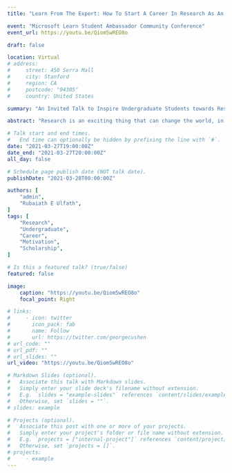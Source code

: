 ```yaml
---
title: "Learn From The Expert: How To Start A Career In Research As An Undergraduate Student"

event: "Microsoft Learn Student Ambassador Community Conference"
event_url: https://youtu.be/Qiom5wREO8o

draft: false

location: Virtual
# address:
#     street: 450 Serra Mall
#     city: Stanford
#     region: CA
#     postcode: "94305"
#     country: United States

summary: "An Invited Talk to Inspire Undergraduate Students towards Research and Development."

abstract: "Research is an exciting thing that can change the world, in a positive way by touching people's lives. A researcher who creates wonders discovers great things and solves real-life problems is the real hero for mankind. But how could you start a career in research as an undergraduate student, is a big question for the students of undergraduate. So, if you are highly motivated to start research works or you are trying to find motivations to get involved in research works, join us in this webinar and learn from an expert how to start your career as a researcher during your undergraduate studies."

# Talk start and end times.
#   End time can optionally be hidden by prefixing the line with `#`.
date: "2021-03-27T19:00:00Z"
date_end: "2021-03-27T20:00:00Z"
all_day: false

# Schedule page publish date (NOT talk date).
publishDate: "2021-03-28T00:00:00Z"

authors: [
    "admin",
    "Rubaiath E Ulfath",
]
tags: [
    "Research",
    "Undergraduate",
    "Career",
    "Motivation",
    "Scholarship",
]

# Is this a featured talk? (true/false)
featured: false

image:
    caption: "https://youtu.be/Qiom5wREO8o"
    focal_point: Right

# links:
#     - icon: twitter
#       icon_pack: fab
#       name: Follow
#       url: https://twitter.com/georgecushen
# url_code: ""
# url_pdf: ""
# url_slides: ""
url_video: "https://youtu.be/Qiom5wREO8o"

# Markdown Slides (optional).
#   Associate this talk with Markdown slides.
#   Simply enter your slide deck's filename without extension.
#   E.g. `slides = "example-slides"` references `content/slides/example-slides.md`.
#   Otherwise, set `slides = ""`.
# slides: example

# Projects (optional).
#   Associate this post with one or more of your projects.
#   Simply enter your project's folder or file name without extension.
#   E.g. `projects = ["internal-project"]` references `content/project/deep-learning/index.md`.
#   Otherwise, set `projects = []`.
# projects:
#     - example
---
```


<!-- {{% callout note %}}
Click on the **Slides** button above to view the built-in slides feature.
{{% /callout %}}

Slides can be added in a few ways:

-   **Create** slides using Wowchemy's [_Slides_](https://wowchemy.com/docs/managing-content/#create-slides) feature and link using `slides` parameter in the front matter of the talk file
-   **Upload** an existing slide deck to `static/` and link using `url_slides` parameter in the front matter of the talk file
-   **Embed** your slides (e.g. Google Slides) or presentation video on this page using [shortcodes](https://wowchemy.com/docs/writing-markdown-latex/).

Further event details, including [page elements](https://wowchemy.com/docs/writing-markdown-latex/) such as image galleries, can be added to the body of this page. -->
